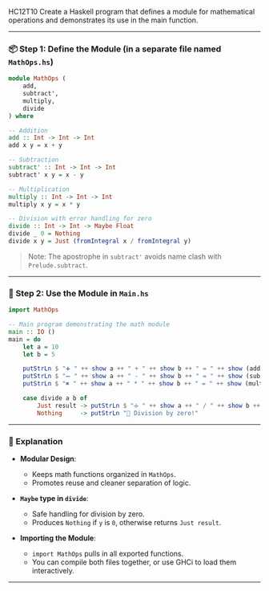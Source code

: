 HC12T10
Create a Haskell program that defines a module for mathematical operations and demonstrates its use in the main function.


---

### 📦 Step 1: Define the Module (in a separate file named `MathOps.hs`)

```haskell
module MathOps (
    add,
    subtract',
    multiply,
    divide
) where

-- Addition
add :: Int -> Int -> Int
add x y = x + y

-- Subtraction
subtract' :: Int -> Int -> Int
subtract' x y = x - y

-- Multiplication
multiply :: Int -> Int -> Int
multiply x y = x * y

-- Division with error handling for zero
divide :: Int -> Int -> Maybe Float
divide _ 0 = Nothing
divide x y = Just (fromIntegral x / fromIntegral y)
```

> Note: The apostrophe in `subtract'` avoids name clash with `Prelude.subtract`.

---

### 🚀 Step 2: Use the Module in `Main.hs`

```haskell
import MathOps

-- Main program demonstrating the math module
main :: IO ()
main = do
    let a = 10
    let b = 5

    putStrLn $ "➕ " ++ show a ++ " + " ++ show b ++ " = " ++ show (add a b)
    putStrLn $ "➖ " ++ show a ++ " - " ++ show b ++ " = " ++ show (subtract' a b)
    putStrLn $ "✖️ " ++ show a ++ " * " ++ show b ++ " = " ++ show (multiply a b)

    case divide a b of
        Just result -> putStrLn $ "➗ " ++ show a ++ " / " ++ show b ++ " = " ++ show result
        Nothing     -> putStrLn "🚫 Division by zero!"
```

---

### 🧠 Explanation

- **Modular Design**:
  - Keeps math functions organized in `MathOps`.
  - Promotes reuse and cleaner separation of logic.

- **`Maybe` type in `divide`**:
  - Safe handling for division by zero.
  - Produces `Nothing` if `y` is `0`, otherwise returns `Just result`.

- **Importing the Module**:
  - `import MathOps` pulls in all exported functions.
  - You can compile both files together, or use GHCi to load them interactively.

---

